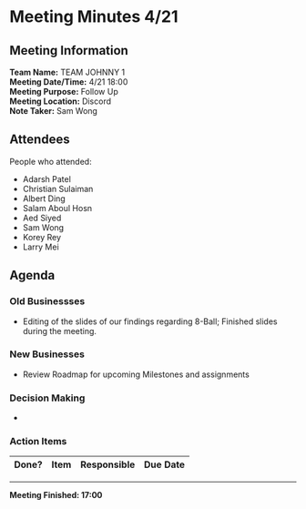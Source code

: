 # Meeting Minutes 4/21
## Meeting Information
**Team Name:** TEAM JOHNNY 1 <br />
**Meeting Date/Time:** 4/21 18:00 <br />
**Meeting Purpose:** Follow Up <br />
**Meeting Location:** Discord <br />
**Note Taker:** Sam Wong <br />

## Attendees
People who attended:
- Adarsh Patel
- Christian Sulaiman
- Albert Ding
- Salam Aboul Hosn
- Aed Siyed
- Sam Wong
- Korey Rey
- Larry Mei

## Agenda
### Old Businessses
- Editing of the slides of our findings regarding 8-Ball; Finished slides during the meeting.

### New Businesses
- Review Roadmap for upcoming Milestones and assignments

### Decision Making
- 
### Action Items
| Done? | Item | Responsible | Due Date |
| ---- | ---- | ---- | ---- |


<hr>

**Meeting Finished: 17:00**

